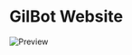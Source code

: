 # GilBot Website

![Preview](https://cdn.discordapp.com/attachments/861443943065321483/1110550882191413258/image.png)
